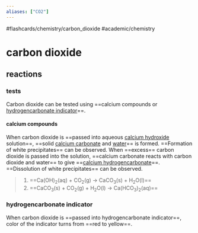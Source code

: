 ```yaml
---
aliases: ["CO2"]
---
```


#flashcards/chemistry/carbon_dioxide #academic/chemistry

# carbon dioxide

## reactions

### tests

Carbon dioxide can be tested using ==calcium compounds or [hydrogencarbonate indicator](hydrogencarbonate%20indicator.md)==. <!--SR:!2022-10-31,2,242-->

#### calcium compounds

When carbon dioxide is ==passed into aqueous [calcium hydroxide](calcium%20hydroxide.md) solution==, ==solid [calcium carbonate](calcium%20carbonate.md) and [water](water.md)== is formed. ==Formation of white precipitates== can be observed. When ==excess== carbon dioxide is passed into the solution, ==calcium carbonate reacts with carbon dioxide and water== to give ==[calcium hydrogencarbonate](calcium%20hydrogencarbonate.md)==. ==Dissolution of white precipitates== can be observed.
> 1. ==Ca(OH)<sub>2</sub>(aq) + CO<sub>2</sub>(g) → CaCO<sub>3</sub>(s) + H<sub>2</sub>O(l)==
> 2. ==CaCO<sub>3</sub>(s) + CO<sub>2</sub>(g) + H<sub>2</sub>O(l) → Ca(HCO<sub>3</sub>)<sub>2</sub>(aq)== <!--SR:!2022-11-15,137,230!2023-02-08,111,230!2023-01-19,150,206!2022-12-23,63,226!2023-08-31,312,246!2023-08-11,295,246!2022-12-20,61,226!2022-10-31,2,242!2022-10-31,2,242-->

### hydrogencarbonate indicator

When carbon dioxide is ==passed into hydrogencarbonate indicator==, color of the indicator turns from ==red to yellow==. <!--SR:!2023-05-09,260,270!2023-08-11,288,230-->
